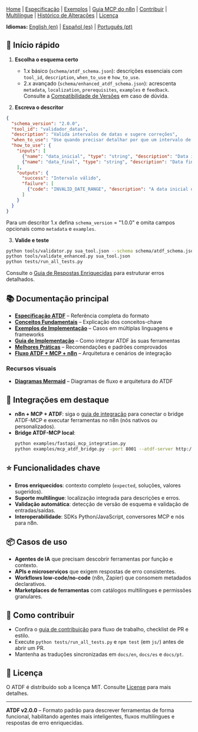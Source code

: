 ﻿[Home](index.md) | [Especificação](specification.md) | [Exemplos](examples.md) | [Guia MCP do n8n](n8n_mcp_server_guide.md) | [Contribuir](contributing.md) | [Multilíngue](multilingual.md) | [Histórico de Alterações](changelog.md) | [Licença](license.md)

**Idiomas:** [English (en)](../en/index.md) | [Español (es)](../es/index.md) | [Português (pt)](index.md)

## 🚀 Início rápido

1. **Escolha o esquema certo**
   - 1.x básico (`schema/atdf_schema.json`): descrições essenciais com `tool_id`, `description`, `when_to_use` e `how_to_use`.
   - 2.x avançado (`schema/enhanced_atdf_schema.json`): acrescenta `metadata`, `localization`, `prerequisites`, `examples` e `feedback`.
   Consulte a [Compatibilidade de Versões](version_compatibility.md) em caso de dúvida.

2. **Escreva o descritor**

```json
{
  "schema_version": "2.0.0",
  "tool_id": "validador_datas",
  "description": "Valida intervalos de datas e sugere correções",
  "when_to_use": "Use quando precisar detalhar por que um intervalo de datas é inválido",
  "how_to_use": {
    "inputs": [
      {"name": "data_inicial", "type": "string", "description": "Data inicial ISO 8601", "required": true},
      {"name": "data_final", "type": "string", "description": "Data final ISO 8601", "required": true}
    ],
    "outputs": {
      "success": "Intervalo válido",
      "failure": [
        {"code": "INVALID_DATE_RANGE", "description": "A data inicial deve ser menor que a final"}
      ]
    }
  }
}
```

Para um descritor 1.x defina `schema_version` = "1.0.0" e omita campos opcionais como `metadata` e `examples`.

3. **Valide e teste**

```bash
python tools/validator.py sua_tool.json --schema schema/atdf_schema.json
python tools/validate_enhanced.py sua_tool.json
python tests/run_all_tests.py
```

Consulte o [Guia de Respostas Enriquecidas](enriched_responses_guide.md) para estruturar erros detalhados.

## 📚 Documentação principal
- **[Especificação ATDF](../docs/ATDF_SPECIFICATION.md)** – Referência completa do formato
- **[Conceitos Fundamentais](../docs/CONCEPTS.md)** – Explicação dos conceitos-chave
- **[Exemplos de Implementação](../docs/examples.md)** – Casos em múltiplas linguagens e frameworks
- **[Guia de Implementação](IMPLEMENTATION_GUIDE.md)** – Como integrar ATDF às suas ferramentas
- **[Melhores Práticas](BEST_PRACTICES.md)** – Recomendações e padrões comprovados
- **[Fluxo ATDF + MCP + n8n](n8n_mcp_fluxo_integracao.md)** – Arquitetura e cenários de integração

### Recursos visuais
- **[Diagramas Mermaid](../MERMAID_DIAGRAMS.md)** – Diagramas de fluxo e arquitetura do ATDF

## 🔌 Integrações em destaque
- **n8n + MCP + ATDF**: siga o [guia de integração](n8n_mcp_fluxo_integracao.md) para conectar o bridge ATDF-MCP e executar ferramentas no n8n (nós nativos ou personalizados).
- **Bridge ATDF-MCP local**:
  ```bash
  python examples/fastapi_mcp_integration.py
  python examples/mcp_atdf_bridge.py --port 8001 --atdf-server http://localhost:8000
  ```

## ⭐ Funcionalidades chave
- **Erros enriquecidos**: contexto completo (`expected`, soluções, valores sugeridos).
- **Suporte multilíngue**: localização integrada para descrições e erros.
- **Validação automática**: detecção de versão de esquema e validação de entradas/saídas.
- **Interoperabilidade**: SDKs Python/JavaScript, conversores MCP e nós para n8n.

## 📦 Casos de uso
- **Agentes de IA** que precisam descobrir ferramentas por função e contexto.
- **APIs e microserviços** que exigem respostas de erro consistentes.
- **Workflows low-code/no-code** (n8n, Zapier) que consomem metadados declarativos.
- **Marketplaces de ferramentas** com catálogos multilíngues e permissões granulares.

## 🤝 Como contribuir
- Confira o [guia de contribuição](contributing.md) para fluxo de trabalho, checklist de PR e estilo.
- Execute `python tests/run_all_tests.py` e `npm test` (em `js/`) antes de abrir um PR.
- Mantenha as traduções sincronizadas em `docs/en`, `docs/es` e `docs/pt`.

## 📄 Licença
O ATDF é distribuído sob a licença MIT. Consulte [License](license.md) para mais detalhes.

---

**ATDF v2.0.0** – Formato padrão para descrever ferramentas de forma funcional, habilitando agentes mais inteligentes, fluxos multilíngues e respostas de erro enriquecidas.
